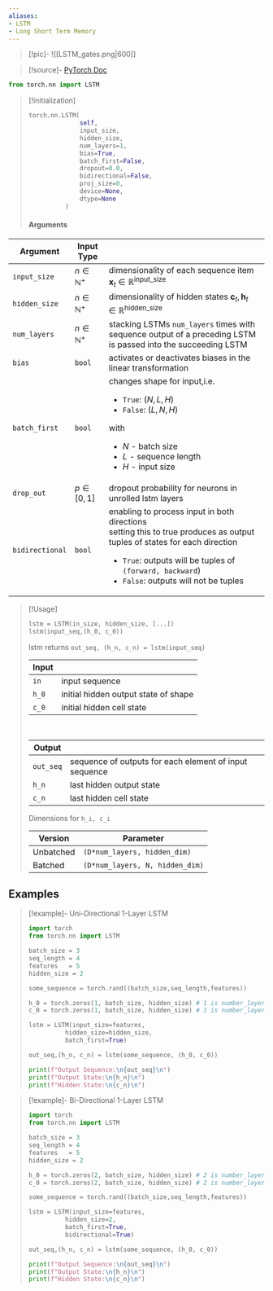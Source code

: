 ```yaml
---
aliases: 
- LSTM
- Long Short Term Memory
---
```

>[!pic]-
>![[LSTM_gates.png|600]]

>[!source]-
>[PyTorch Doc](https://pytorch.org/docs/stable/generated/torch.nn.LSTM.html)

```python
from torch.nn import LSTM
```
>[!initialization]
> ```python
> torch.nn.LSTM(
> 				self, 
> 				input_size, 
> 				hidden_size, 
> 				num_layers=1, 
> 				bias=True, 
> 				batch_first=False, 
> 				dropout=0.0, 
> 				bidirectional=False,  
> 				proj_size=0, 
> 				device=None, 
> 				dtype=None
> 			)
> ```
> #### Arguments
> 
| Argument        | Input Type           |                                                                                                               |
| --------------- | -------------------- | ------------------------------------------------------------------------------------------------------------- |
| `input_size`    | $n \in \mathbb{N}^+$ | dimensionality of each sequence item $\mathbf{x}_t \in \mathbb{R}^{\text{input\_size}}$                       |
| `hidden_size`   | $n \in \mathbb{N}^+$ | dimensionality of hidden states $\mathbf{c}_t, \mathbf{h}_t \in \mathbb{R}^{\text{hidden\_size}}$             |
| `num_layers`    | $n \in \mathbb{N}^+$ | stacking LSTMs `num_layers` times with sequence output of a preceding LSTM is passed into the succeeding LSTM |
| `bias`          | `bool`               | activates or deactivates biases in the linear transformation |
| `batch_first`   | `bool`| changes shape for input,i.e. <ul><li>`True`: $(N,L, H)$</li><li>`False`: $(L,N, H)$</li></ul> with <ul><li>$N$ - batch size</li> <li>$L$ - sequence length</li><li> $H$ - input size</li></ul>|
| `drop_out`      | $p \in [0,1]$ | dropout probability for neurons in unrolled lstm layers|
| `bidirectional` |`bool`| enabling to process input in both directions <br>setting this to true produces as output tuples of states for each direction <ul><li>`True`: outputs will be tuples of `(forward, backward`)</li><li>`False`: outputs will not be tuples</li></ul>|

>[!Usage]
>```python 
>lstm = LSTM(in_size, hidden_size, [...])
>lstm(input_seq,(h_0, c_0))  
>```
>lstm returns `out_seq, (h_n, c_n) = lstm(input_seq)`
>
>| Input    |                                                        |
>| --------- | ------------------------------------------------------ |
>| `in` | input sequence |
>| `h_0`     | initial hidden output state of shape|
>| `c_0`     | initial hidden cell state |
>
><br>
>
>| Output    |                                                        |
>| --------- | ------------------------------------------------------ |
>| `out_seq` | sequence of outputs for each element of input sequence |
>| `h_n`     | last hidden output state                               |
>| `c_n`     | last hidden cell state                                 |
>
> Dimensions for `h_i, c_i`
> 
>  | Version                         | Parameter                       |
> | ------------------------------- | ------------------------------- |
> | Unbatched                       | `(D*num_layers, hidden_dim)`    |
> | Batched | `(D*num_layers, N, hidden_dim)` |



 
 
## Examples
>[!example]- Uni-Directional 1-Layer LSTM
>
>```python 
>import torch
>from torch.nn import LSTM 
>
>batch_size = 3
>seq_length = 4
>features   = 5
>hidden_size = 2
>
>some_sequence = torch.rand((batch_size,seq_length,features))
>
>h_0 = torch.zeros(1, batch_size, hidden_size) # 1 is number_layers * bi_directional
>c_0 = torch.zeros(1, batch_size, hidden_size) # 1 is number_layers * bi_directional
>
>lstm = LSTM(input_size=features, 
>			hidden_size=hidden_size,
>			batch_first=True)
>
>out_seq,(h_n, c_n) = lstm(some_sequence, (h_0, c_0))
>
>print(f"Output Sequence:\n{out_seq}\n")
>print(f"Output State:\n{h_n}\n")
>print(f"Hidden State:\n{c_n}\n") 
>```

>[!example]- Bi-Directional 1-Layer LSTM
>
>```python 
>import torch
>from torch.nn import LSTM 
>
>batch_size = 3
>seq_length = 4
>features   = 5
>hidden_size = 2
>
>h_0 = torch.zeros(2, batch_size, hidden_size) # 2 is number_layers * bi_directional
>c_0 = torch.zeros(2, batch_size, hidden_size) # 2 is number_layers * bi_directional
>
>some_sequence = torch.rand((batch_size,seq_length,features))
>
>lstm = LSTM(input_size=features, 
>			hidden_size=2,
>			batch_first=True,
>			bidirectional=True)
>
>out_seq,(h_n, c_n) = lstm(some_sequence, (h_0, c_0))
>
>print(f"Output Sequence:\n{out_seq}\n")
>print(f"Output State:\n{h_n}\n")
>print(f"Hidden State:\n{c_n}\n") 
>```